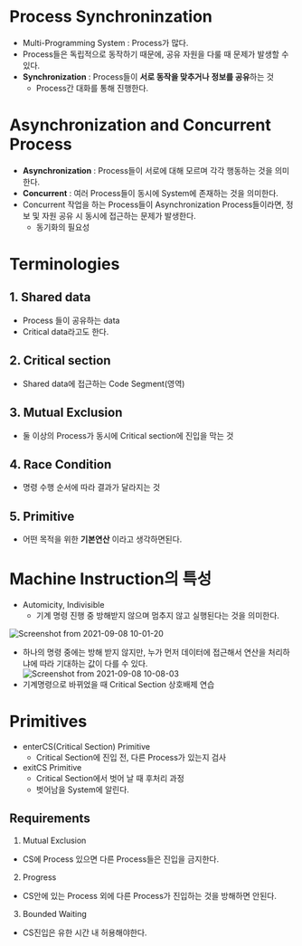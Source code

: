 # Process Synchroninzation
- Multi-Programming System : Process가 많다.
- Process들은 독립적으로 동작하기 때문에, 공유 자원을 다룰 때 문제가 발생할 수 있다.
- **Synchronization** : Process들이 **서로 동작을 맞추거나** **정보를 공유**하는 것
  - Process간 대화를 통해 진행한다.
# Asynchronization and Concurrent Process
- **Asynchronization** : Process들이 서로에 대해 모르며 각각 행동하는 것을 의미한다.
- **Concurrent** : 여러 Process들이 동시에 System에 존재하는 것을 의미한다.
- Concurrent 작업을 하는 Process들이 Asynchronization Process들이라면, 정보 및 자원 공유 시 동시에 접근하는 문제가 발생한다.
  - 동기화의 필요성
# Terminologies
## 1. Shared data
- Process 들이 공유하는 data
- Critical data라고도 한다.
## 2. Critical section
- Shared data에 접근하는 Code Segment(영역)
## 3. Mutual Exclusion
- 둘 이상의 Process가 동시에 Critical section에 진입을 막는 것
## 4. Race Condition
- 명령 수행 순서에 따라 결과가 달라지는 것
## 5. Primitive
- 어떤 목적을 위한 **기본연산** 이라고 생각하면된다.

# Machine Instruction의 특성
- Automicity, Indivisible
  - 기계 명령 진행 중 방해받지 않으며 멈추지 않고 실행된다는 것을 의미한다.

![Screenshot from 2021-09-08 10-01-20](https://user-images.githubusercontent.com/69780812/132428964-ddf01d02-eea6-48d3-aa9a-2bfd9aa5bef0.png)
- 하나의 명령 중에는 방해 받지 않지만, 누가 먼저 데이터에 접근해서 연산을 처리하냐에 따라 기대하는 값이 다를 수 있다.
![Screenshot from 2021-09-08 10-08-03](https://user-images.githubusercontent.com/69780812/132429454-3a72f6fa-1bc8-4525-b5de-15003d2c5c9e.png)
- 기계명령으로 바뀌었을 때 Critical Section 상호배제 연습

# Primitives
- enterCS(Critical Section) Primitive
  - Critical Section에 진입 전, 다른 Process가 있는지 검사
- exitCS Primitive
  - Critical Section에서 벗어 날 때 후처리 과정
  - 벗어남을 System에 알린다.
## Requirements
1. Mutual Exclusion
- CS에 Process 있으면 다른 Process들은 진입을 금지한다.
2. Progress
- CS안에 있는 Process 외에 다른 Process가 진입하는 것을 방해하면 안된다.
3. Bounded Waiting
- CS진입은 유한 시간 내 허용해야한다.


